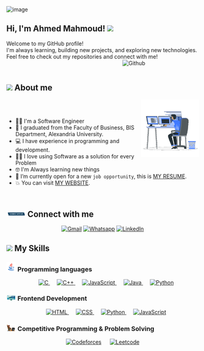 ![image](https://github.com/user-attachments/assets/cfd35ac6-7ba3-4c7e-89fd-80058f9c259e)<h2> Hi, I'm Ahmed Mahmoud! <img src="https://media.giphy.com/media/mGcNjsfWAjY5AEZNw6/giphy.gif" width="50"></h2>
Welcome to my GitHub profile!  
I'm always learning, building new projects, and exploring new technologies.  
Feel free to check out my repositories and connect with me!
<img width="200" align="right" alt="Github" src="https://user-images.githubusercontent.com/48678280/88862734-4903af80-d201-11ea-968b-9c939d88a37c.gif" />

<br>

## <img src = "https://i.pinimg.com/originals/3f/7e/4e/3f7e4eff7c96e9fe4b8b4b1ff3f7bdb5.gif" width = 6.5%> About me

<img align="right" src="https://github.com/ahmed-elgihamy/ahmed-elgihamy/blob/main/Images/Right_Side.gif?raw=true" width=30%>


<br><br>
- 👨‍💻 I'm a Software Engineer 
- :school: I graduated from the Faculty of Business, BIS Department, Alexandria University.
- :computer: I have experience in programming and development.
- ✍🏻 I love using Software as a solution for every Problem
- 🤓 I'm Always learning new things
- :thinking: I’m currently open for a new `job opportunity`, this is [MY RESUME](http://lnkiy.).
- :boom: You can visit [MY WEBSITE](https:).
<br>




## <img src="https://github.com/ahmed-elgihamy/ahmed-elgihamy/blob/main/Images/Connect-with-me.gif?raw=true" width="10%"> Connect with me
<p align="center">
	<a href="mailto:ahmed.mahmoud.elghamy@gmail.com"><img img src="https://img.shields.io/badge/gmail-%23EA4335.svg?style=plastic&logo=gmail&logoColor=white" alt="Gmail"/></a>
</a>
	<a href="https://wa.me/0201024299781"><img src="https://img.shields.io/badge/whatsapp-%2325D366.svg?style=plastic&logo=whatsapp&logoColor=white" alt="Whatsapp"/></a>
	<a href="https://www.linkedin.com/in/ahmed-mahmoud123?utm_source=share&utm_campaign=share_via&utm_content=profile&utm_medium=android_app"><img src="https://img.shields.io/badge/linkedin-%230A66C2.svg?style=plastic&logo=linkedin&logoColor=white" alt="LinkedIn"/></a>
</a>




## <img src="https://media2.giphy.com/media/QssGEmpkyEOhBCb7e1/giphy.gif?cid=ecf05e47a0n3gi1bfqntqmob8g9aid1oyj2wr3ds3mg700bl&rid=giphy.gif" width ="3%"> My Skills

### <img src="https://github.com/ahmed-elgihamy/ahmed-elgihamy/blob/main/Images/Programming_Languages.gif?raw=true" width=5%> Programming languages

<p align="center"> 
  &emsp; 
  <a href="https://www.cprogramming.com/" target="_blank"> 
    <img alt="C" src="https://img.shields.io/badge/C%20-%232370ED.svg?style=plastic&logo=c&logoColor=white">
  </a> 
  &emsp;
  <a href="https://www.w3schools.com/cpp/" target="_blank"> 
    <img alt="C++" src="https://img.shields.io/badge/C++%20-%2300599C.svg?style=plastic&logo=c%2B%2B&logoColor=white">
  </a> 
  &emsp;
  <a href="https://developer.mozilla.org/en-US/docs/Web/JavaScript" target="_blank"> 
     <img alt="JavaScript" src="https://img.shields.io/badge/JavaScript%20-%23F7DF1E.svg?style=plastic&logo=javascript&logoColor=black">
   </a>
  &emsp;
  <a href="https://www.java.com" target="_blank"> 
    <img alt="Java" src="https://img.shields.io/badge/Java-%23007396.svg?style=plastic&logo=java&logoColor=white">
  </a>
  &emsp;
   <a href="https://www.python.org" target="_blank">
    <img alt="Python" src="https://img.shields.io/badge/Python%20-%2314354C.svg?style=plastic&logo=python&logoColor=white">
  </a>
</p>

### <img src="https://github.com/ahmed-elgihamy/ahmed-elgihamy/blob/main/Images/Front_End.gif?raw=true" width=5%>  Frontend Development
<p align="center"> 
  &emsp; 
  <a href="https://www.w3.org/html/" target="_blank"> 
   <img alt="HTML" src="https://img.shields.io/badge/HTML5%20-%23E34F26.svg?style=plastic&logo=html5&logoColor=white">
  </a>   
  &emsp;
  <a href="https://www.w3schools.com/css/" target="_blank">
    <img alt="CSS" src="https://img.shields.io/badge/CSS%20-%231572B6.svg?style=plastic&logo=css3&logoColor=white">
  </a> 
  &emsp;
  <a href="https://www.python.org" target="_blank">
    <img alt="Python" src="https://img.shields.io/badge/react-%2361DAFB.svg?style=plastic&logo=React&logoColor=black">
  </a>
  &emsp;
  <a href="https://developer.mozilla.org/en-US/docs/Web/JavaScript" target="_blank"> 
     <img alt="JavaScript" src="https://img.shields.io/badge/JavaScript%20-%23F7DF1E.svg?style=plastic&logo=javascript&logoColor=black">
   </a>
</p>


 ### <img src="https://github.com/ahmed-elgihamy/ahmed-elgihamy/blob/main/Images/CP_PS.gif?raw=true" width=5%> Competitive Programming & Problem Solving
 
<p align="center">
  &emsp;
    <a href="#"><img alt = "Codeforces" src="https://img.shields.io/badge/codeforces%20-%231F8ACB.svg?style=plastic&logo=codeforces&logoColor=white" /></a>	
  &emsp;
    <a href="#"><img alt = "Leetcode" src="https://img.shields.io/badge/leetcode%20-%23FFA116.svg?style=plastic&logo=leetcode&logoColor=black" /></a>
  &emsp;
</p>




  




  </p>
</div>
</details>

	
